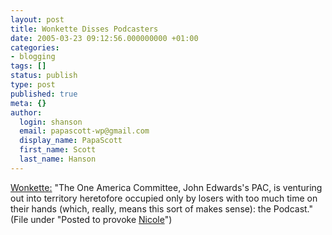 ```yaml
---
layout: post
title: Wonkette Disses Podcasters
date: 2005-03-23 09:12:56.000000000 +01:00
categories:
- blogging
tags: []
status: publish
type: post
published: true
meta: {}
author:
  login: shanson
  email: papascott-wp@gmail.com
  display_name: PapaScott
  first_name: Scott
  last_name: Hanson
---
```

<p><a href="http://www.wonkette.com/politics/democrats/index.php#today-millworkers-today-show-036850" title="Today. Millworkers. Today Show. and Other Democrats Stories : Wonkette">Wonkette:</a> "The One America Committee, John Edwards's PAC, is venturing out into territory heretofore occupied only by losers with too much time on their hands (which, really, means this sort of makes sense): the Podcast." (File under "Posted to provoke <a href="http://useful-sounds.de/">Nicole</a>")</p>
